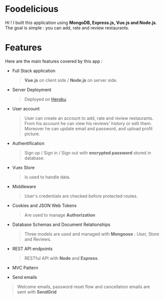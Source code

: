 # Foodelicious
Hi ! I built this application using **MongoDB, Express.js, Vue.js and Node.js**. <br> 
The goal is simple : you can add, rate and review restaurants.

# Features

 Here are the main features covered by this app : 
 
- Full Stack application 
	> **Vue.js** on client side / **Node.js** on server side.

-  Server Deployment
	> Deployed on [Heroku](https://foodelicious.herokuapp.com/).

 - User account
	> User can create an account to add, rate and review restaurants. From his account he can view his reviews' history or edit them. Moreover he can update email and password, and upload profil picture.

- Authentification 
	> Sign up / Sign in / Sign out with **encrypted password** stored in database.
	
- Vuex Store
	>Is used to handle data.

-  Middleware 
	 >User's credentials are checked before protected routes.

- Cookies and JSON Web Tokens
	> Are used to manage **Authorization**
	
-   Database Schemas and Document Relationships
	> Three models are used and managed with **Mongoose** : User, Store and Reviews.
	
-  REST API endpoints
	> RESTful API with **Node** and  **Express**.

-  MVC Pattern

- Send emails
 > Welcome emails, password reset flow and cancellation emails are sent with **SendGrid** 
